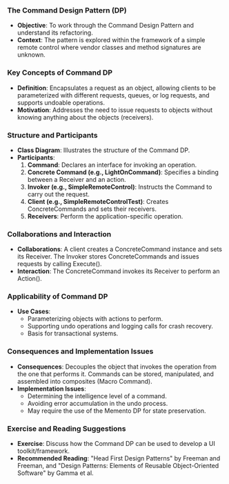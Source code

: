 ### The Command Design Pattern (DP)

- **Objective**: To work through the Command Design Pattern and understand its refactoring.
- **Context**: The pattern is explored within the framework of a simple remote control where vendor classes and method signatures are unknown.

### Key Concepts of Command DP

- **Definition**: Encapsulates a request as an object, allowing clients to be parameterized with different requests, queues, or log requests, and supports undoable operations.
- **Motivation**: Addresses the need to issue requests to objects without knowing anything about the objects (receivers).

### Structure and Participants

- **Class Diagram**: Illustrates the structure of the Command DP.
- **Participants**:
    1. **Command**: Declares an interface for invoking an operation.
    2. **Concrete Command (e.g., LightOnCommand)**: Specifies a binding between a Receiver and an action.
    3. **Invoker (e.g., SimpleRemoteControl)**: Instructs the Command to carry out the request.
    4. **Client (e.g., SimpleRemoteControlTest)**: Creates ConcreteCommands and sets their receivers.
    5. **Receivers**: Perform the application-specific operation.

### Collaborations and Interaction

- **Collaborations**: A client creates a ConcreteCommand instance and sets its Receiver. The Invoker stores ConcreteCommands and issues requests by calling Execute().
- **Interaction**: The ConcreteCommand invokes its Receiver to perform an Action().

### Applicability of Command DP

- **Use Cases**:
    - Parameterizing objects with actions to perform.
    - Supporting undo operations and logging calls for crash recovery.
    - Basis for transactional systems.

### Consequences and Implementation Issues

- **Consequences**: Decouples the object that invokes the operation from the one that performs it. Commands can be stored, manipulated, and assembled into composites (Macro Command).
- **Implementation Issues**:
    - Determining the intelligence level of a command.
    - Avoiding error accumulation in the undo process.
    - May require the use of the Memento DP for state preservation.

### Exercise and Reading Suggestions

- **Exercise**: Discuss how the Command DP can be used to develop a UI toolkit/framework.
- **Recommended Reading**: "Head First Design Patterns" by Freeman and Freeman, and "Design Patterns: Elements of Reusable Object-Oriented Software" by Gamma et al.